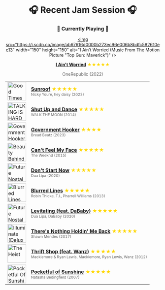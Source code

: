 <div align='center'>

# 🎧 Recent Jam Session 🎧

<h3>🎵 Currently Playing 🎵</h3>

<a href="https://open.spotify.com/track/4h9wh7iOZ0GGn8QVp4RAOB"><img src="https://i.scdn.co/image/ab67616d0000b273ec96e006b8bdfc582610ec13" width="150" height="150" alt="I Ain’t Worried (Music From The Motion Picture "Top Gun: Maverick")" /></a>

<b><a href="https://open.spotify.com/track/4h9wh7iOZ0GGn8QVp4RAOB">I Ain't Worried</a></b><span style="color: gold;"> ★★★★★</span>

<span style="color: #666;">OneRepublic (2022)</span>

<table style='margin: 0 auto; max-width: 550px;'>
<tr>
<td width="60"><a href="https://open.spotify.com/track/5YqEzk3C5c3UZ1D5fJUlXA"><img src="https://i.scdn.co/image/ab67616d0000b273ecd970d1d2623b6c7fc6080c" width="60" height="60" alt="Good Times Go" /></a></td>
<td><b><a href="https://open.spotify.com/track/5YqEzk3C5c3UZ1D5fJUlXA">Sunroof</a></b> <span style="color: gold;"> ★★★★★</span><br><span style="font-size: 12px; color: #666;">Nicky Youre, hey daisy (2023)</span></td>
</tr>
<tr>
<td width="60"><a href="https://open.spotify.com/track/4kbj5MwxO1bq9wjT5g9HaA"><img src="https://i.scdn.co/image/ab67616d0000b27343294cfa2688055c9d821bf3" width="60" height="60" alt="TALKING IS HARD" /></a></td>
<td><b><a href="https://open.spotify.com/track/4kbj5MwxO1bq9wjT5g9HaA">Shut Up and Dance</a></b> <span style="color: gold;"> ★★★★★</span><br><span style="font-size: 12px; color: #666;">WALK THE MOON (2014)</span></td>
</tr>
<tr>
<td width="60"><a href="https://open.spotify.com/track/6luTWh6j0KQQ1OgYAgV8ke"><img src="https://i.scdn.co/image/ab67616d0000b273f4a954bd49b104d726f4d616" width="60" height="60" alt="Government Hooker" /></a></td>
<td><b><a href="https://open.spotify.com/track/6luTWh6j0KQQ1OgYAgV8ke">Government Hooker</a></b> <span style="color: gold;"> ★★★★</span><br><span style="font-size: 12px; color: #666;">Bread Beatz (2023)</span></td>
</tr>
<tr>
<td width="60"><a href="https://open.spotify.com/track/22VdIZQfgXJea34mQxlt81"><img src="https://i.scdn.co/image/ab67616d0000b2737fcead687e99583072cc217b" width="60" height="60" alt="Beauty Behind The Madness" /></a></td>
<td><b><a href="https://open.spotify.com/track/22VdIZQfgXJea34mQxlt81">Can't Feel My Face</a></b> <span style="color: gold;"> ★★★★★</span><br><span style="font-size: 12px; color: #666;">The Weeknd (2015)</span></td>
</tr>
<tr>
<td width="60"><a href="https://open.spotify.com/track/3PfIrDoz19wz7qK7tYeu62"><img src="https://i.scdn.co/image/ab67616d0000b2734bc66095f8a70bc4e6593f4f" width="60" height="60" alt="Future Nostalgia" /></a></td>
<td><b><a href="https://open.spotify.com/track/3PfIrDoz19wz7qK7tYeu62">Don't Start Now</a></b> <span style="color: gold;"> ★★★★★</span><br><span style="font-size: 12px; color: #666;">Dua Lipa (2020)</span></td>
</tr>
<tr>
<td width="60"><a href="https://open.spotify.com/track/0n4bITAu0Y0nigrz3MFJMb"><img src="https://i.scdn.co/image/ab67616d0000b273bf4733171d920f2a62b24713" width="60" height="60" alt="Blurred Lines (Deluxe)" /></a></td>
<td><b><a href="https://open.spotify.com/track/0n4bITAu0Y0nigrz3MFJMb">Blurred Lines</a></b> <span style="color: gold;"> ★★★★★</span><br><span style="font-size: 12px; color: #666;">Robin Thicke, T.I., Pharrell Williams (2013)</span></td>
</tr>
<tr>
<td width="60"><a href="https://open.spotify.com/track/5nujrmhLynf4yMoMtj8AQF"><img src="https://i.scdn.co/image/ab67616d0000b2732172b607853fa89cefa2beb4" width="60" height="60" alt="Future Nostalgia" /></a></td>
<td><b><a href="https://open.spotify.com/track/5nujrmhLynf4yMoMtj8AQF">Levitating (feat. DaBaby)</a></b> <span style="color: gold;"> ★★★★★</span><br><span style="font-size: 12px; color: #666;">Dua Lipa, DaBaby (2020)</span></td>
</tr>
<tr>
<td width="60"><a href="https://open.spotify.com/track/7JJmb5XwzOO8jgpou264Ml"><img src="https://i.scdn.co/image/ab67616d0000b273ea3ef7697cfd5705b8f47521" width="60" height="60" alt="Illuminate (Deluxe)" /></a></td>
<td><b><a href="https://open.spotify.com/track/7JJmb5XwzOO8jgpou264Ml">There's Nothing Holdin' Me Back</a></b> <span style="color: gold;"> ★★★★★</span><br><span style="font-size: 12px; color: #666;">Shawn Mendes (2017)</span></td>
</tr>
<tr>
<td width="60"><a href="https://open.spotify.com/track/6CjtS2JZH9RkDz5UVInsa9"><img src="https://i.scdn.co/image/ab67616d0000b2732a6b364528b128a4a17d100d" width="60" height="60" alt="The Heist" /></a></td>
<td><b><a href="https://open.spotify.com/track/6CjtS2JZH9RkDz5UVInsa9">Thrift Shop (feat. Wanz)</a></b> <span style="color: gold;"> ★★★★★</span><br><span style="font-size: 12px; color: #666;">Macklemore & Ryan Lewis, Macklemore, Ryan Lewis, Wanz (2012)</span></td>
</tr>
<tr>
<td width="60"><a href="https://open.spotify.com/track/1uigwk5hNV84zRd5YQQRTk"><img src="https://i.scdn.co/image/ab67616d0000b273861f87fea3ad0f7b23453780" width="60" height="60" alt="Pocketful Of Sunshine" /></a></td>
<td><b><a href="https://open.spotify.com/track/1uigwk5hNV84zRd5YQQRTk">Pocketful of Sunshine</a></b> <span style="color: gold;"> ★★★★★</span><br><span style="font-size: 12px; color: #666;">Natasha Bedingfield (2007)</span></td>
</tr>
</table>
</div>

